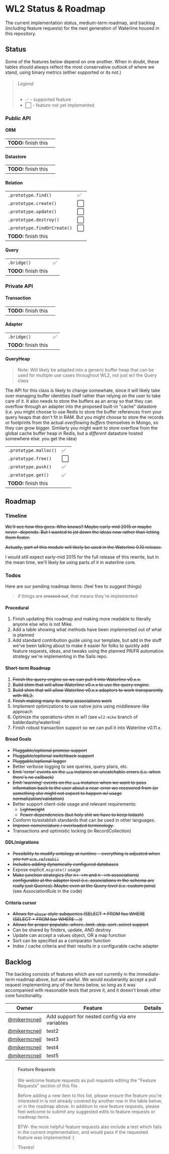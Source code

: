# WL2 Status & Roadmap

The current implementation status, medium-term roadmap, and backlog (including feature requests) for the next generation of Waterline housed in this repository.




## Status

Some of the features below depend on one another.  When in doubt, these tables should always reflect the most conservative outlook of where we stand, using binary metrics (either supported or its not.)

> ###### Legend
>
>   - :white_check_mark: - supported feature
>   - :white_large_square: - feature not yet implemented


### Public API

#### ORM

|                              |                       |
|------------------------------|-----------------------|
| **TODO:** finish this        |

#### Datastore

|                              |                       |
|------------------------------|-----------------------|
| **TODO:** finish this        |


#### Relation

|                              |                       |
|------------------------------|-----------------------|
| `.prototype.find()`          | :white_check_mark: 
| `.prototype.create()`        | :white_large_square:
| `.prototype.update()`        | :white_large_square:
| `.prototype.destroy()`       | :white_large_square:
| `.prototype.findOrCreate()`  | :white_large_square:
| **TODO:** finish this     |

#### Query

|                              |                       |
|------------------------------|-----------------------|
| `.bridge()`                  | :white_check_mark:
| **TODO:** finish this        |



### Private API


#### Transaction

|                              |                       |
|------------------------------|-----------------------|
| **TODO:** finish this        |

#### Adapter

|                              |                       |
|------------------------------|-----------------------|
| `.bridge()`                  | :white_check_mark:
| **TODO:** finish this        |

#### QueryHeap

> Note: Will likely be adapted into a generic buffer heap that can be used for multiple use cases throughout WL2, not just w/i the Query class

The API for this class is likely to change somewhate, since it will likely take over managing buffer identities itself rather than relying on the user to take care of it.  It also needs to store the buffers as an array so that they can overflow through an adapter into the proposed built-in "cache" datastore (i.e. you might choose to use Redis to store the buffer references from your query heaps that don't fit in RAM.  But you might choose to store the records or footprints from the actual _overflowing buffers_ themselves in Mongo, so they can grow bigger.  Similarly you might want to store overflow from the global cache buffer heap in Redis, but a _different_ datastore hosted somewhere else.  you get the idea)

|                              |                       |
|------------------------------|-----------------------|
| `.prototype.malloc()`        | :white_check_mark:
| `.prototype.free()`          | :white_large_square:
| `.prototype.push()`          | :white_check_mark:
| `.prototype.get()`           | :white_check_mark:
| **TODO:** finish this        |





## Roadmap

### Timeline

~~We'll see how this goes.  Who knows?  Maybe early-mid 2015 or maybe never- depends.  But I wanted to jot down the ideas now rather than letting them fester.~~

~~Actually, part of this module will likely be used in the Waterline 0.10 release.~~

I would still expect early-mid 2015 for the full release of this rewrite, but in the mean time, we'll likely be using parts of it in waterline core.


### Todos

Here are our pending roadmap items:
(feel free to suggest things)

> if things are ~~crossed out~~, that means they're implemented

#### Procedural

1. Finish updating this roadmap and making more readable to literally anyone else who is not Mike.
2. Add a table showing what methods have been implemented out of what is planned
3. Add standard contribution guide using our template, but add in the stuff we've been talking about to make it easier for folks to quickly add feature requests, ideas, and tweaks using the planned PR/FR automation strategy we're implementing in the Sails repo.

#### Short-term Roadmap

1. ~~Finish the query engine so we can pull it into Waterline v0.x.x.~~
2. ~~Build shim that will allow Waterline v0.x.x to use the query engine.~~
3. ~~Build shim that will allow Waterline v0.x.x adapters to work transparently with WL2.~~
4. ~~Finish making many-to-many associations work~~
5. Implement optimizations to use native joins using middleware-like approach
6. Optimize the operations-shim in wl1 (see `wl2-mike` branch of balderdashy/waterline)
6. Finish robust transaction support so we can pull it into Waterline v0.11.x.

#### Broad Goals

+ ~~Pluggable/optional promise support~~
+ ~~Pluggable/optional switchback support~~
+ ~~Pluggable/optional logger~~
+ Better verbose logging to see queries, query plans, etc.
+ ~~Emit 'error' events on the `orm` instance on uncatchable errors (i.e. when there's no callback)~~
+ ~~Emit 'warning' events on the `orm` instance when we want to pass information back to the user about a near-error we recovered from (or something she might not expect to happen w/ usage normalization/validation)~~
+ Better support client-side usage and relevant requirements:
  + ~~Lightweight~~
  + ~~Fewer dependencies (but holy shit we have to keep lodash)~~
+ Conform to/establish standards that can be used in other languages.
+ ~~Improve nomenclature / overloaded terminology.~~
+ Transactions and optimistic locking (in RecordCollection)

#### DDL/migrations

+ ~~Possibility to modify ontology at runtime-- everything is adjusted when you run `orm.refresh()`~~
+ ~~Includes adding dynamically configured databases~~
+ Expose explicit`.migrate()` usage
+ ~~Make junction strategies (for n<-->m and n-->m associations) configurable at the adapter level (i.e. associations in the schema are really just Queries).  Maybe even at the Query level (i.e. custom joins)~~ (see AssociationRule in the code)

#### Criteria cursor

+ ~~Allows for `whose`-style subqueries (SELECT * FROM foo WHERE (SELECT * FROM bar WHERE ...))~~
+ ~~Allows for proper populate..where..limit..skip..sort..select support~~
+ Can be shared by finders, update, AND destroy
+ Update can accept a values object, OR a map function
+ Sort can be specified as a comparator function
+ Index / cache criteria and their results in a configurable cache adapter


## Backlog

The backlog consists of features which are not currently in the immediate-term roadmap above, but are useful.  We would exuberantly accept a pull request implementing any of the items below, so long as it was accompanied with reasonable tests that prove it, and it doesn't break other core functionality.

<!--
Note for contributors:

====================================================
*** Owner (column) ***
====================================================
Your github handle and a link to your github profile (this helps us keep track of who suggested what).  The core committers may need to ask you for more details, and we'll want to try our best to keep you informed when relevant stuff changes, or if other interested contributors from the community start work on the requested feature and need help)

For example:
[@particlebanana](https://github.com/particlebanana)

or:
[@mikermcneil](https://github.com/mikermcneil)


====================================================
*** Feature (column) ***
====================================================
The topic -- a short summary of what this feature or change is all about.

• (<=8 words please)

• Features can be very specific (e.g. suggesting a new method) or quite broad (e.g. proposing an optimization or new configuration option)  However, backlog items _should always_ be more than "what if?" questions.  They should suggest an at-least-somewhat-thought-through strategy for implementing the feature.

• It's usually easier/shorter/more expressive to write these feature topics as imperative "commands". e.g. `Emit log events instead of configurable logger` is easier to read than `Can we get rid of the log and instead emit events on Waterline?`  There's plenty of space in in the "Details" section to be more eloquent, explain the "why", and so forth. So don't be afraid to sound rude here; we won't be offended :)

• Finally, there's no need to clarify that these topics are related to Waterline.  Obviously, everything in this repo is related to Waterline, right?

For example:
Add `.unpopulate()` method

or:
Support "populate..until"

or:
Support nested config via env variables

====================================================
*** Details (column) ***
====================================================

A more comprehensive description of the feature (but still relatively concise please.)

Try to answer the question: "Given how it currently works, how _should_ it work?"

• <1 paragraph (it has to fit in a table cell)

• If you need to provide more context/examples (which is likely in many cases), please do so using link(s).  If it's a one-off example or more in-depth examination, linking to a gist is usually ideal.

• If you also sent tests in your PR, please include a link to them here.

• Finally, there's no need to clarify that these topics are related to Waterline.  Obviously, everything in this repo is related to Waterline, right?

e.g.
We could support nested config via env variables by using `__` to represent the `.` (has to be double underscore, single underscore prbly breaks things).  For example: `MYAPP__GENERATOR__OPTIONS__ENGINE` would turn into `generator.options.engine`. (see [tests](https://github.com/mikermcneil/rc/blob/master/test/nested-env-vars.js#L6))



======= misc =======
• Don't worry about spacing too much below-- it'll work regardless.  Just make sure the first two columns are spaced appropriately, since it makes it easier for all of us to see what's going on in here when we're editing this file.  In general, please just look at how other people are doing it and match the conventions.

• If anyone knows how to make the links to github user profiles more concise in markdown, please let me know-- it'd be a lot easier to work w/ this if we could make that first column more narrow

Thanks!
~mike

-->

| Owner                                            | Feature                                               | Details     |
|--------------------------------------------------|-------------------------------------------------------|-------------|
| [@mikermcneil](https://github.com/mikermcneil)   | Add support for nested config via env variables       | 
| [@mikermcneil](https://github.com/mikermcneil)   | test2
| [@mikermcneil](https://github.com/mikermcneil)   | test3
| [@mikermcneil](https://github.com/mikermcneil)   | test4
| [@mikermcneil](https://github.com/mikermcneil)   | test5




> #### Feature Requests
>
> We welcome feature requests as pull requests editing the "Feature Requests" section of this file.
>
> Before adding a new item to this list, please ensure the feature you're interested in is not already covered by another row in the table below, or in the roadmap above.  In addition to _new_ feature requests, please feel welcome to submit any suggested edits to feature requests or roadmap items.
>
> BTW- the most helpful feature requests also include a test which fails in the current implementation, and would pass if the requested feature was implemented :)
>
> Thanks!
